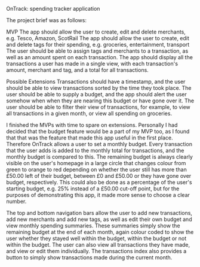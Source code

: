 OnTrack: spending tracker application

The project brief was as follows:

  MVP
    The app should allow the user to create, edit and delete merchants, e.g. Tesco, Amazon, ScotRail
    The app should allow the user to create, edit and delete tags for their spending, e.g. groceries, entertainment, transport
    The user should be able to assign tags and merchants to a transaction, as well as an amount spent on each transaction.
    The app should display all the transactions a user has made in a single view, with each transaction's amount, merchant and tag, and a total for all transactions.


  Possible Extensions
    Transactions should have a timestamp, and the user should be able to view transactions sorted by the time they took place.
    The user should be able to supply a budget, and the app should alert the user somehow when when they are nearing this budget or have gone over it.
    The user should be able to filter their view of transactions, for example, to view all transactions in a given month, or view all spending on groceries.


I finished the MVPs with time to spare on extensions. Personally I had decided that the budget feature would be a part of my MVP too, as I found that that was the feature that made this app useful in the first place. Therefore OnTrack allows a user to set a monthly budget. Every transaction that the user adds is added to the monthly total for transactions, and the monthly budget is compared to this. The remaining budget is always clearly visible on the user's homepage in a large circle that changes colour from green to orange to red depending on whether the user still has more than £50.00 left of their budget, between £0 and £50.00 or they have gone over budget, respectively. This could also be done as a percentage of the user's starting budget, e.g. 25% instead of a £50.00 cut-off point, but for the purposes of demonstrating this app, it made more sense to choose a clear number.

The top and bottom navigation bars allow the user to add new transactions, add new merchants and add new tags, as well as edit their own budget and view monthly spending summaries. These summaries simply show the remaining budget at the end of each month, again colour coded to show the user whether they stayed well within the budget, within the budget or not within the budget. The user can also view all transactions they have made, and view or edit them individually. The transactions index also provides a button to simply show transactions made during the current month.
